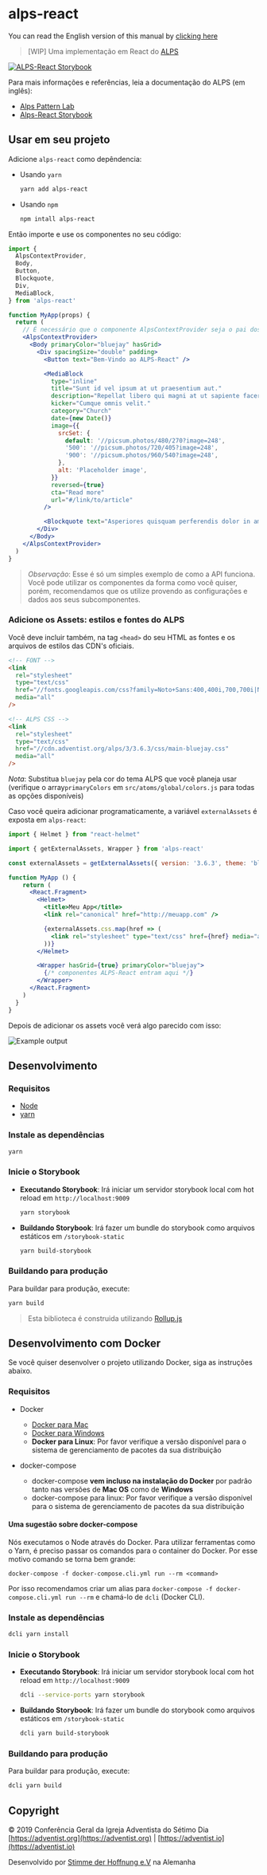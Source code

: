 # alps-react

You can read the English version of this manual by [clicking here](https://github.com/adventistchurch/alps-react/blob/master/README.md)

> [WIP] Uma implementação em React do [ALPS](http://alps.adventist.io/v3)

[![ALPS-React Storybook](https://cdn.jsdelivr.net/gh/storybooks/brand@master/badge/badge-storybook.svg)](https://alps-react.adventist.io/)

Para mais informações e referências, leia a documentação do ALPS (em inglês):

- [Alps Pattern Lab](https://alps.adventist.io/v3/)
- [Alps-React Storybook](https://alps-react.adventist.io/)

## Usar em seu projeto

Adicione `alps-react` como depêndencia:

- Usando `yarn`

  ```bash
  yarn add alps-react
  ```

- Usando `npm`

  ```bash
  npm intall alps-react
  ```

Então importe e use os componentes no seu código:

```jsx
import {
  AlpsContextProvider,
  Body,
  Button,
  Blockquote,
  Div,
  MediaBlock,
} from 'alps-react'

function MyApp(props) {
  return (
    // É necessário que o componente AlpsContextProvider seja o pai dos outros components do ALPS-React (normalmente em App root)
    <AlpsContextProvider>
      <Body primaryColor="bluejay" hasGrid>
        <Div spacingSize="double" padding>
          <Button text="Bem-Vindo ao ALPS-React" />

          <MediaBlock
            type="inline"
            title="Sunt id vel ipsum at ut praesentium aut."
            description="Repellat libero qui magni at ut sapiente facere nam veritatis."
            kicker="Cumque omnis velit."
            category="Church"
            date={new Date()}
            image={{
              srcSet: {
                default: '//picsum.photos/480/270?image=248',
                '500': '//picsum.photos/720/405?image=248',
                '900': '//picsum.photos/960/540?image=248',
              },
              alt: 'Placeholder image',
            }}
            reversed={true}
            cta="Read more"
            url="#/link/to/article"
          />

          <Blockquote text="Asperiores quisquam perferendis dolor in amet." />
        </Div>
      </Body>
    </AlpsContextProvider>
  )
}
```

> _Observação_: Esse é só um simples exemplo de como a API funciona. Você pode utilizar os componentes da forma como você quiser, porém, recomendamos que os utilize provendo as configurações e dados aos seus subcomponentes.

### Adicione os Assets: estilos e fontes do ALPS

Você deve incluir também, na tag `<head>` do seu HTML as fontes e os arquivos de estilos das CDN's oficiais.

```html
<!-- FONT -->
<link
  rel="stylesheet"
  type="text/css"
  href="//fonts.googleapis.com/css?family=Noto+Sans:400,400i,700,700i|Noto+Serif:400,400i,700,700i"
  media="all"
/>

<!-- ALPS CSS -->
<link
  rel="stylesheet"
  type="text/css"
  href="//cdn.adventist.org/alps/3/3.6.3/css/main-bluejay.css"
  media="all"
/>
```

_Nota_: Substitua `bluejay` pela cor do tema ALPS que você planeja usar (verifique o array`primaryColors` em `src/atoms/global/colors.js` para todas as opções disponíveis)

Caso você queira adicionar programaticamente, a variável `externalAssets` é exposta em `alps-react`:

```jsx
import { Helmet } from "react-helmet"

import { getExternalAssets, Wrapper } from 'alps-react'

const externalAssets = getExternalAssets({ version: '3.6.3', theme: 'bluejay' })

function MyApp () {
    return (
      <React.Fragment>
        <Helmet>
          <title>Meu App</title>
          <link rel="canonical" href="http://meuapp.com" />

          {externalAssets.css.map(href => (
            <link rel="stylesheet" type="text/css" href={href} media="all" />
          ))}
        </Helmet>

        <Wrapper hasGrid={true} primaryColor="bluejay">
          {/* componentes ALPS-React entram aqui */}
        </Wrapper>
      </React.Fragment>
    )
  }
}
```

Depois de adicionar os assets você verá algo parecido com isso:

![Example output](public/example-output.png?raw=true)

## Desenvolvimento

### Requisitos

- [Node](https://nodejs.org)
- [yarn](https://yarnpkg.com/en/docs/install)

### Instale as dependências

```bash
yarn
```

### Inicie o Storybook

- **Executando Storybook**: Irá iniciar um servidor storybook local com hot reload em `http://localhost:9009`

  ```bash
  yarn storybook
  ```

- **Buildando Storybook**: Irá fazer um bundle do storybook como arquivos estáticos em `/storybook-static`

  ```bash
  yarn build-storybook
  ```

### Buildando para produção

Para buildar para produção, execute:

```bash
yarn build
```

> Esta biblioteca é construida utilizando [Rollup.js](https://rollupjs.org)

## Desenvolvimento com Docker

Se você quiser desenvolver o projeto utilizando Docker, siga as instruções abaixo.

### Requisitos

- Docker

  - [Docker para Mac](https://store.docker.com/editions/community/docker-ce-desktop-mac)
  - [Docker para Windows](https://store.docker.com/editions/community/docker-ce-desktop-windows)
  - **Docker para Linux**: Por favor verifique a versão disponível para o sistema de gerenciamento de pacotes da sua distribuição

- docker-compose
  - docker-compose **vem incluso na instalação do Docker** por padrão tanto nas versões de **Mac OS** como de **Windows**
  - docker-compose para linux: Por favor verifique a versão disponível para o sistema de gerenciamento de pacotes da sua distribuição

#### Uma sugestão sobre docker-compose

Nós executamos o Node através do Docker. Para utilizar ferramentas como o Yarn, é preciso passar os comandos para o container do Docker. Por esse motivo comando se torna bem grande:

`docker-compose -f docker-compose.cli.yml run --rm <command>`

Por isso recomendamos criar um alias para `docker-compose -f docker-compose.cli.yml run --rm` e chamá-lo de `dcli` (Docker CLI).

### Instale as dependências

```bash
dcli yarn install
```

### Inicie o Storybook

- **Executando Storybook**: Irá iniciar um servidor storybook local com hot reload em `http://localhost:9009`

  ```bash
  dcli --service-ports yarn storybook
  ```

- **Buildando Storybook**: Irá fazer um bundle do storybook como arquivos estáticos em `/storybook-static`

  ```bash
  dcli yarn build-storybook
  ```

### Buildando para produção

Para buildar para produção, execute:

```bash
dcli yarn build
```

## Copyright

&copy; 2019 Conferência Geral da Igreja Adventista do Sétimo Dia [https://adventist.org](https://adventist.org) | [https://adventist.io](https://adventist.io)

Desenvolvido por [Stimme der Hoffnung e.V](https://stimme-der-hoffnung.de) na Alemanha
